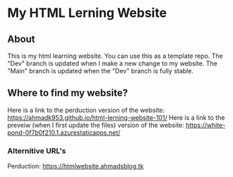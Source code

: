# My HTML Lerning Website
## About
This is my html learning website. You can use this as a template repo.
The "Dev" branch is updated when I make a new change to my website. The "Main" branch is updated when the "Dev" branch is fully stable.
## Where to find my website?
Here is a link to the perduction version of the website: https://ahmadk953.github.io/html-lerning-website-101/
Here is a link to the preveiw (when I first update the files) version of the website: https://white-pond-0f7b0f210.1.azurestaticapps.net/

### Alternitive URL's

Perduction: https://htmlwebsite.ahmadsblog.tk
